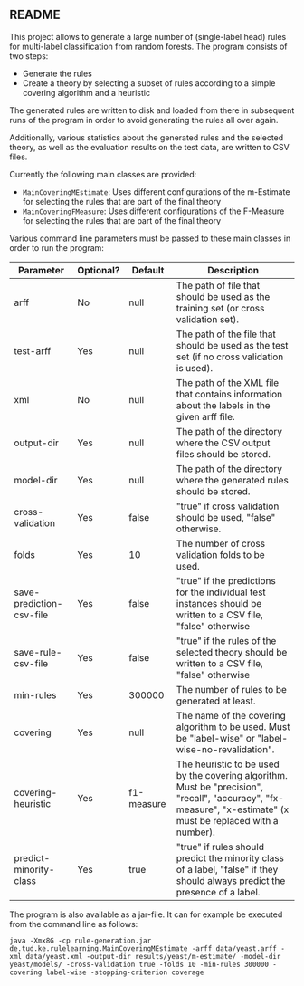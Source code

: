 ## README

This project allows to generate a large number of (single-label head) rules for multi-label classification from random forests. The program consists of two steps:

- Generate the rules
- Create a theory by selecting a subset of rules according to a simple covering algorithm and a heuristic

The generated rules are written to disk and loaded from there in subsequent runs of the program in order to avoid generating the rules all over again.

Additionally, various statistics about the generated rules and the selected theory, as well as the evaluation results on the test data, are written to CSV files.

Currently the following main classes are provided:

- `MainCoveringMEstimate`:  Uses different configurations of the m-Estimate for selecting the rules that are part of the final theory
- `MainCoveringFMeasure`: Uses different configurations of the F-Measure for selecting the rules that are part of the final theory

Various command line parameters must be passed to these main classes in order to run the program:

| Parameter                | Optional? | Default    | Description                                                                                                                                                   |
|--------------------------|-----------|------------|---------------------------------------------------------------------------------------------------------------------------------------------------------------|
| arff                     | No        | null       | The path of file that should be used as the training set (or cross validation set).                                                                           |
| test-arff                | Yes       | null       | The path of the file that should be used as the test set (if no cross validation is used).                                                                    |
| xml                      | No        | null       | The path of the XML file that contains information about the labels in the given arff file.                                                                   |
| output-dir               | Yes       | null       |  The path of the directory where the CSV output files should be stored.                                                                                       |
| model-dir                | Yes       | null       | The path of the directory where the generated rules should be stored.                                                                                         |
| cross-validation         | Yes       | false      | "true" if cross validation should be used, "false" otherwise.                                                                                                 |
| folds                    | Yes       | 10         | The number of cross validation folds to be used.                                                                                                              |
| save-prediction-csv-file | Yes       | false      | "true" if the predictions for the individual test instances should be written to a CSV file, "false" otherwise                                                |
| save-rule-csv-file       | Yes       | false      | "true" if the rules of the selected theory should be written to a CSV file, "false" otherwise                                                                 |
| min-rules                | Yes       | 300000     | The number of rules to be generated at least.                                                                                                                 |
| covering                 | Yes       | null       | The name of the covering algorithm to be used. Must be "label-wise" or "label-wise-no-revalidation".                                                          |
| covering-heuristic       | Yes       | f1-measure | The heuristic to be used by the covering algorithm. Must be "precision", "recall", "accuracy", "fx-measure", "x-estimate" (x must be replaced with a number). |
| predict-minority-class   | Yes       | true       | "true" if rules should predict the minority class of a label, "false" if they should always predict the presence of a label.                                  |

The program is also available as a jar-file. It can for example be executed from the command line as follows:

```
java -Xmx8G -cp rule-generation.jar de.tud.ke.rulelearning.MainCoveringMEstimate -arff data/yeast.arff -xml data/yeast.xml -output-dir results/yeast/m-estimate/ -model-dir yeast/models/ -cross-validation true -folds 10 -min-rules 300000 -covering label-wise -stopping-criterion coverage
```
